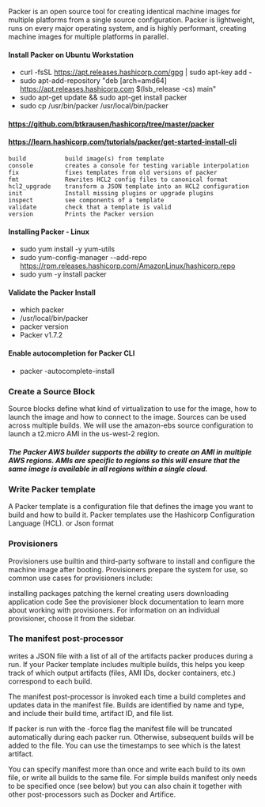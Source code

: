 
Packer is an open source tool for creating identical machine images for multiple platforms from a single source configuration. Packer is lightweight, runs on every major operating system, and is highly performant, creating machine images for multiple platforms in parallel.

#### Install Packer on Ubuntu Workstation
- curl -fsSL https://apt.releases.hashicorp.com/gpg | sudo apt-key add -
- sudo apt-add-repository "deb [arch=amd64] https://apt.releases.hashicorp.com $(lsb_release -cs) main"
- sudo apt-get update && sudo apt-get install packer
- sudo cp /usr/bin/packer /usr/local/bin/packer

#### https://github.com/btkrausen/hashicorp/tree/master/packer
#### https://learn.hashicorp.com/tutorials/packer/get-started-install-cli 

    build           build image(s) from template
    console         creates a console for testing variable interpolation
    fix             fixes templates from old versions of packer
    fmt             Rewrites HCL2 config files to canonical format
    hcl2_upgrade    transform a JSON template into an HCL2 configuration
    init            Install missing plugins or upgrade plugins
    inspect         see components of a template
    validate        check that a template is valid
    version         Prints the Packer version



#### Installing Packer - Linux 
- sudo yum install -y yum-utils
- sudo yum-config-manager --add-repo https://rpm.releases.hashicorp.com/AmazonLinux/hashicorp.repo
- sudo yum -y install packer 

#### Validate the Packer Install
- which packer
- /usr/local/bin/packer
- packer version
- Packer v1.7.2 

#### Enable autocompletion for Packer CLI
- packer -autocomplete-install

### Create a Source Block
Source blocks define what kind of virtualization to use for the image, how to launch the image and how to connect to the image. Sources can be used across multiple builds. We will use the amazon-ebs source configuration to launch a t2.micro AMI in the us-west-2 region.

##### The Packer AWS builder supports the ability to create an AMI in multiple AWS regions. AMIs are specific to regions so this will ensure that the same image is available in all regions within a single cloud.

### Write Packer template
A Packer template is a configuration file that defines the image you want to build and how to build it. Packer templates use the Hashicorp Configuration Language (HCL). or Json format 


### Provisioners
Provisioners use builtin and third-party software to install and configure the machine image after booting. Provisioners prepare the system for use, so common use cases for provisioners include:

installing packages
patching the kernel
creating users
downloading application code
See the provisioner block documentation to learn more about working with provisioners. For information on an individual provisioner, choose it from the sidebar.
### The manifest post-processor 
writes a JSON file with a list of all of the artifacts packer produces during a run. If your Packer template includes multiple builds, this helps you keep track of which output artifacts (files, AMI IDs, docker containers, etc.) correspond to each build.

The manifest post-processor is invoked each time a build completes and updates data in the manifest file. Builds are identified by name and type, and include their build time, artifact ID, and file list.

If packer is run with the -force flag the manifest file will be truncated automatically during each packer run. Otherwise, subsequent builds will be added to the file. You can use the timestamps to see which is the latest artifact.

You can specify manifest more than once and write each build to its own file, or write all builds to the same file. For simple builds manifest only needs to be specified once (see below) but you can also chain it together with other post-processors such as Docker and Artifice.



    
